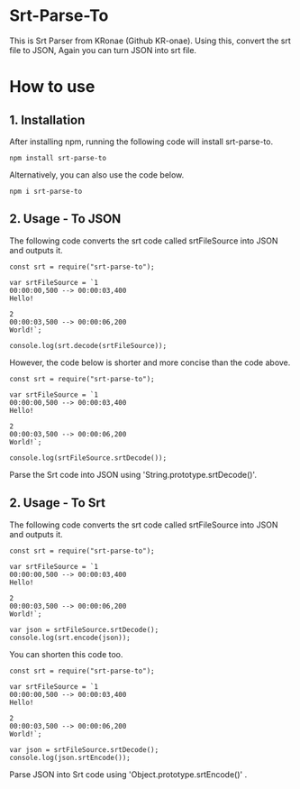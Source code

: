 # Srt-Parse-To
This is Srt Parser from KRonae (Github KR-onae).
Using this, convert the srt file to JSON,
Again you can turn JSON into srt file.

# How to use
## 1. Installation
After installing npm, running the following code will install srt-parse-to.
```npm
npm install srt-parse-to
```
Alternatively, you can also use the code below.
```npm
npm i srt-parse-to
```

## 2. Usage - To JSON
The following code converts the srt code called srtFileSource into JSON and outputs it.
```node
const srt = require("srt-parse-to");

var srtFileSource = `1
00:00:00,500 --> 00:00:03,400
Hello!

2
00:00:03,500 --> 00:00:06,200
World!`;

console.log(srt.decode(srtFileSource));
```
However, the code below is shorter and more concise than the code above.
```node
const srt = require("srt-parse-to");

var srtFileSource = `1
00:00:00,500 --> 00:00:03,400
Hello!

2
00:00:03,500 --> 00:00:06,200
World!`;

console.log(srtFileSource.srtDecode());
```
Parse the Srt code into JSON using 'String.prototype.srtDecode()'.

## 2. Usage - To Srt
The following code converts the srt code called srtFileSource into JSON and outputs it.
```node
const srt = require("srt-parse-to");

var srtFileSource = `1
00:00:00,500 --> 00:00:03,400
Hello!

2
00:00:03,500 --> 00:00:06,200
World!`;

var json = srtFileSource.srtDecode();
console.log(srt.encode(json));
```
You can shorten this code too.
```node
const srt = require("srt-parse-to");

var srtFileSource = `1
00:00:00,500 --> 00:00:03,400
Hello!

2
00:00:03,500 --> 00:00:06,200
World!`;

var json = srtFileSource.srtDecode();
console.log(json.srtEncode());
```
Parse JSON into Srt code using 'Object.prototype.srtEncode()' .
